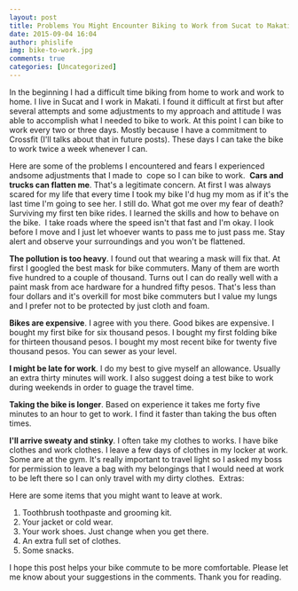 ```yaml
---
layout: post
title: Problems You Might Encounter Biking to Work from Sucat to Makati and Solutions I came up with
date: 2015-09-04 16:04
author: phislife
img: bike-to-work.jpg
comments: true
categories: [Uncategorized]
---
```

In the beginning I had a difficult time biking from home to work and work to home. I live in Sucat and I work in Makati. I found it difficult at first but after several attempts and some adjustments to my approach and attitude I was able to accomplish what I needed to bike to work. At this point I can bike to work every two or three days. Mostly because I have a commitment to Crossfit (I'll talks about that in future posts). These days I can take the bike to work twice a week whenever I can.&nbsp;

Here are some of the problems I encountered and fears I experienced andsome adjustments that I made to &nbsp;cope so I can bike to work.&nbsp;
<b>Cars and trucks can flatten me</b>. That's a legitimate concern. At first I was always scared for my life that every time I took my bike I'd hug my mom as if it's the last time I'm going to see her. I still do. What got me over my fear of death? Surviving my first ten bike rides. I learned the skills and how to behave on the bike. &nbsp;I take roads where the speed isn't that fast and I'm okay. I look before I move and I just let whoever wants to pass me to just pass me. Stay alert and observe your surroundings and you won't be flattened. &nbsp;

<b>The pollution is too heavy</b>. I found out that wearing a mask will fix that. At first I googled the best mask for bike commuters. Many of them are worth five hundred to a couple of thousand. Turns out I can do really well with a paint mask from ace hardware for a hundred fifty pesos. That's less than four dollars and it's overkill for most bike commuters but I value my lungs and I prefer not to be protected by just cloth and foam.&nbsp;

<b>Bikes are expensive</b>. I agree with you there. Good bikes are expensive. I bought my first bike for six thousand pesos. I bought my first folding bike for thirteen thousand pesos. I bought my most recent bike for twenty five thousand pesos. You can sewer as your level.&nbsp;

<b>I might be late for work</b>. I do my best to give myself an allowance. Usually an extra thirty minutes will work. I also suggest doing a test bike to work during weekends in order to guage the travel time.&nbsp;

<b>Taking the bike is longer</b>. Based on experience it takes me forty five minutes to an hour to get to work. I find it faster than taking the bus often times.&nbsp;

<b>I'll arrive sweaty and stinky</b>. I often take my clothes to works. I have bike clothes and work clothes. I leave a few days of clothes in my locker at work. Some are at the gym. It's really important to travel light so I asked my boss for permission to leave a bag with my belongings that I would need at work to be left there so I can only travel with my dirty clothes.&nbsp;
Extras:&nbsp;

Here are some items that you might want to leave at work.&nbsp;

<ol>
    <li>Toothbrush toothpaste and grooming kit.&nbsp;</li>
    <li>Your jacket or cold wear.&nbsp;</li>
    <li>Your work shoes. Just change when you get there.&nbsp;</li>
    <li>An extra full set of clothes.&nbsp;</li>
    <li>Some snacks.&nbsp;</li>
</ol>

I hope this post helps your bike commute to be more comfortable. Please let me know about your suggestions in the comments. Thank you for reading.&nbsp;

&nbsp;&nbsp;<a href="http://philippineislandliving.com/wp-content/uploads/2015/09/IMG_0832.jpg"><img src="http://philippineislandliving.com/wp-content/uploads/2015/09/IMG_0832.jpg" alt=""></a>&nbsp;&nbsp;
